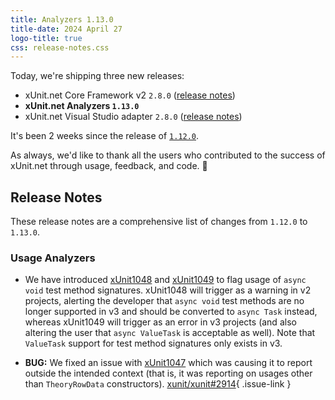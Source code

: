 ```yaml
---
title: Analyzers 1.13.0
title-date: 2024 April 27
logo-title: true
css: release-notes.css
---
```


Today, we're shipping three new releases:

* xUnit.net Core Framework v2 `2.8.0` ([release notes](/releases/v2/2.8.0))
* **xUnit.net Analyzers `1.13.0`**
* xUnit.net Visual Studio adapter `2.8.0` ([release notes](/releases/visualstudio/2.8.0))

It's been 2 weeks since the release of [`1.12.0`](1.12.0).

As always, we'd like to thank all the users who contributed to the success of xUnit.net through usage, feedback, and code. 🎉

## Release Notes

These release notes are a comprehensive list of changes from `1.12.0` to `1.13.0`.

### Usage Analyzers

* We have introduced [xUnit1048](/xunit.analyzers/rules/xUnit1048) and [xUnit1049](/xunit.analyzers/rules/xUnit1049) to flag usage of `async void` test method signatures. xUnit1048 will trigger as a warning in v2 projects, alerting the developer that `async void` test methods are no longer supported in v3 and should be converted to `async Task` instead, whereas xUnit1049 will trigger as an error in v3 projects (and also altering the user that `async ValueTask` is acceptable as well). Note that `ValueTask` support for test method signatures only exists in v3.

* **BUG:** We fixed an issue with [xUnit1047](/xunit.analyzers/rules/xUnit1047) which was causing it to report outside the intended context (that is, it was reporting on usages other than `TheoryRowData` constructors). [xunit/xunit#2914](https://github.com/xunit/xunit/issues/2914){ .issue-link }
